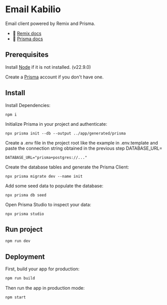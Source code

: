 # Email Kabilio
Email client powered by Remix and Prisma.

- 📖 [Remix docs](https://remix.run/docs)
- 📖 [Prisma docs](https://www.prisma.io/docs)

## Prerequisites

Install [Node](https://nodejs.org/) if it is not installed. (v22.9.0)

Create a [Prisma](https://www.prisma.io/) account if you don't have one.

## Install

Install Dependencies:
```shellscript
npm i
```

Initialize Prisma in your project and authenticate:
```shellscript
npx prisma init --db --output ../app/generated/prisma
```

Create a .env file in the project root like the example in .env.template and paste the connection string obtained in the previous step DATABASE_URL=
```shellscript
DATABASE_URL="prisma+postgres://..."
```

Create the database tables and generate the Prisma Client:
```shellscript
npx prisma migrate dev --name init
```

Add some seed data to populate the database:
```shellscript
npx prisma db seed
```

Open Prisma Studio to inspect your data:
```shellscript
npx prisma studio
```

## Run project
```shellscript
npm run dev
```

## Deployment

First, build your app for production:

```sh
npm run build
```

Then run the app in production mode:

```sh
npm start
```

